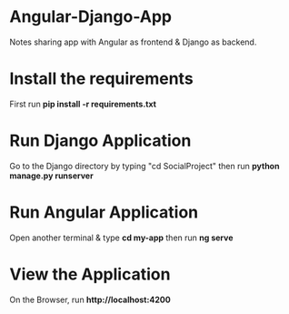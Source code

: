 # Angular-Django-App
Notes sharing app with Angular as frontend &amp; Django as backend.
# Install the requirements
First run **pip install -r requirements.txt**
# Run Django Application
Go to the Django directory by typing "cd SocialProject" then run **python manage.py runserver**

# Run Angular Application
Open another terminal & type **cd my-app** then run **ng serve**

# View the Application
On the Browser, run **http://localhost:4200**
